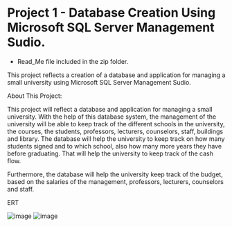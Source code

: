 # Project 1 - Database Creation Using Microsoft SQL Server Management Sudio.

* Read_Me file included in the zip folder.

This project reflects a creation of a database and application for managing a small university using Microsoft SQL Server Management Sudio.

About This Project:

This project will reflect a database and application for managing a small university.
With the help of this database system, the management of the university will be able to keep track of the different schools in the university, the courses, the students, professors, lecturers, counselors, staff, buildings and library.
The database will help the university to keep track on how many students signed and to which school, also how many more years they have before graduating. That will help the university to keep track of the cash flow.

Furthermore, the database will help the university keep track of the budget, based on the salaries of the management, professors, lecturers, counselors and staff.

ERT

![image](https://user-images.githubusercontent.com/87938397/127771846-d2e8330b-01be-48bf-a71c-138af5837907.png)
![image](https://user-images.githubusercontent.com/87938397/127771857-95534487-ff43-406a-800a-e625e3b8e43c.png)



